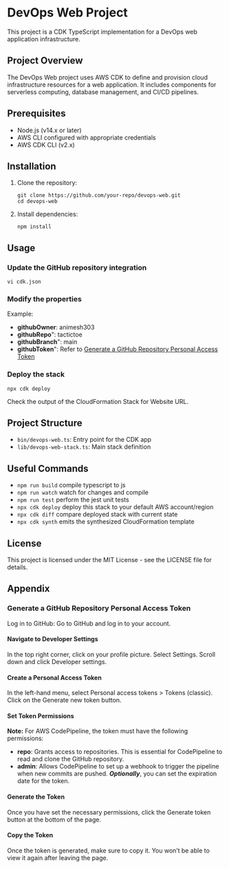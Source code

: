 # DevOps Web Project

This project is a CDK TypeScript implementation for a DevOps web application infrastructure.

## Project Overview

The DevOps Web project uses AWS CDK to define and provision cloud infrastructure resources for a web application. It includes components for serverless computing, database management, and CI/CD pipelines.

## Prerequisites

- Node.js (v14.x or later)
- AWS CLI configured with appropriate credentials
- AWS CDK CLI (v2.x)

## Installation

1. Clone the repository:

   ```shell
   git clone https://github.com/your-repo/devops-web.git
   cd devops-web
   ```

2. Install dependencies:

   ```shell
   npm install
   ```

## Usage

### Update the GitHub repository integration

```shell
vi cdk.json
```

### Modify the properties

Example:

- **githubOwner**: animesh303
- **githubRepo**": tactictoe
- **githubBranch**": main
- **githubToken**": Refer to [Generate a GitHub Repository Personal Access Token](#generate-a-github-repository-personal-access-token)

### Deploy the stack

```shell
npx cdk deploy
```

Check the output of the CloudFormation Stack for Website URL.

## Project Structure

- `bin/devops-web.ts`: Entry point for the CDK app
- `lib/devops-web-stack.ts`: Main stack definition

## Useful Commands

- `npm run build`   compile typescript to js
- `npm run watch`   watch for changes and compile
- `npm run test`    perform the jest unit tests
- `npx cdk deploy`  deploy this stack to your default AWS account/region
- `npx cdk diff`    compare deployed stack with current state
- `npx cdk synth`   emits the synthesized CloudFormation template

## License

This project is licensed under the MIT License - see the LICENSE file for details.

## Appendix

### Generate a GitHub Repository Personal Access Token

Log in to GitHub: Go to GitHub and log in to your account.

#### Navigate to Developer Settings

In the top right corner, click on your profile picture. Select Settings.
Scroll down and click Developer settings.

#### Create a Personal Access Token

In the left-hand menu, select Personal access tokens > Tokens (classic).
Click on the Generate new token button.

#### Set Token Permissions

**Note:** For AWS CodePipeline, the token must have the following permissions:

- **repo**: Grants access to repositories. This is essential for CodePipeline to read and clone the GitHub repository.
- **admin**: Allows CodePipeline to set up a webhook to trigger the pipeline when new commits are pushed.
***Optionally***, you can set the expiration date for the token.

#### Generate the Token

Once you have set the necessary permissions, click the Generate token button at the bottom of the page.

#### Copy the Token

Once the token is generated, make sure to copy it. You won’t be able to view it again after leaving the page.
